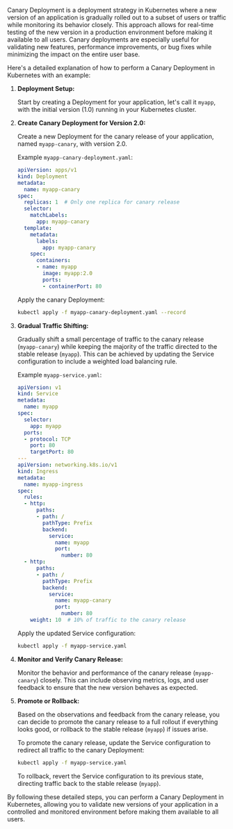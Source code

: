 Canary Deployment is a deployment strategy in Kubernetes where a new version of an application is gradually rolled out to a subset of users or traffic while monitoring its behavior closely. This approach allows for real-time testing of the new version in a production environment before making it available to all users. Canary deployments are especially useful for validating new features, performance improvements, or bug fixes while minimizing the impact on the entire user base.

Here's a detailed explanation of how to perform a Canary Deployment in Kubernetes with an example:

1. **Deployment Setup:**

   Start by creating a Deployment for your application, let's call it `myapp`, with the initial version (1.0) running in your Kubernetes cluster.

2. **Create Canary Deployment for Version 2.0:**

   Create a new Deployment for the canary release of your application, named `myapp-canary`, with version 2.0.

   Example `myapp-canary-deployment.yaml`:
   ```yaml
   apiVersion: apps/v1
   kind: Deployment
   metadata:
     name: myapp-canary
   spec:
     replicas: 1  # Only one replica for canary release
     selector:
       matchLabels:
         app: myapp-canary
     template:
       metadata:
         labels:
           app: myapp-canary
       spec:
         containers:
         - name: myapp
           image: myapp:2.0
           ports:
           - containerPort: 80
   ```

   Apply the canary Deployment:
   ```bash
   kubectl apply -f myapp-canary-deployment.yaml --record
   ```

3. **Gradual Traffic Shifting:**

   Gradually shift a small percentage of traffic to the canary release (`myapp-canary`) while keeping the majority of the traffic directed to the stable release (`myapp`). This can be achieved by updating the Service configuration to include a weighted load balancing rule.

   Example `myapp-service.yaml`:
   ```yaml
   apiVersion: v1
   kind: Service
   metadata:
     name: myapp
   spec:
     selector:
       app: myapp
     ports:
     - protocol: TCP
       port: 80
       targetPort: 80
   ---
   apiVersion: networking.k8s.io/v1
   kind: Ingress
   metadata:
     name: myapp-ingress
   spec:
     rules:
     - http:
         paths:
         - path: /
           pathType: Prefix
           backend:
             service:
               name: myapp
               port:
                 number: 80
     - http:
         paths:
         - path: /
           pathType: Prefix
           backend:
             service:
               name: myapp-canary
               port:
                 number: 80
       weight: 10  # 10% of traffic to the canary release
   ```

   Apply the updated Service configuration:
   ```bash
   kubectl apply -f myapp-service.yaml
   ```

4. **Monitor and Verify Canary Release:**

   Monitor the behavior and performance of the canary release (`myapp-canary`) closely. This can include observing metrics, logs, and user feedback to ensure that the new version behaves as expected.

5. **Promote or Rollback:**

   Based on the observations and feedback from the canary release, you can decide to promote the canary release to a full rollout if everything looks good, or rollback to the stable release (`myapp`) if issues arise.

   To promote the canary release, update the Service configuration to redirect all traffic to the canary Deployment:
   ```bash
   kubectl apply -f myapp-service.yaml
   ```

   To rollback, revert the Service configuration to its previous state, directing traffic back to the stable release (`myapp`).

By following these detailed steps, you can perform a Canary Deployment in Kubernetes, allowing you to validate new versions of your application in a controlled and monitored environment before making them available to all users.
